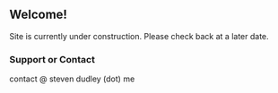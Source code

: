 ## Welcome!

Site is currently under construction. Please check back at a later date. 

### Support or Contact

contact @ steven dudley (dot) me
